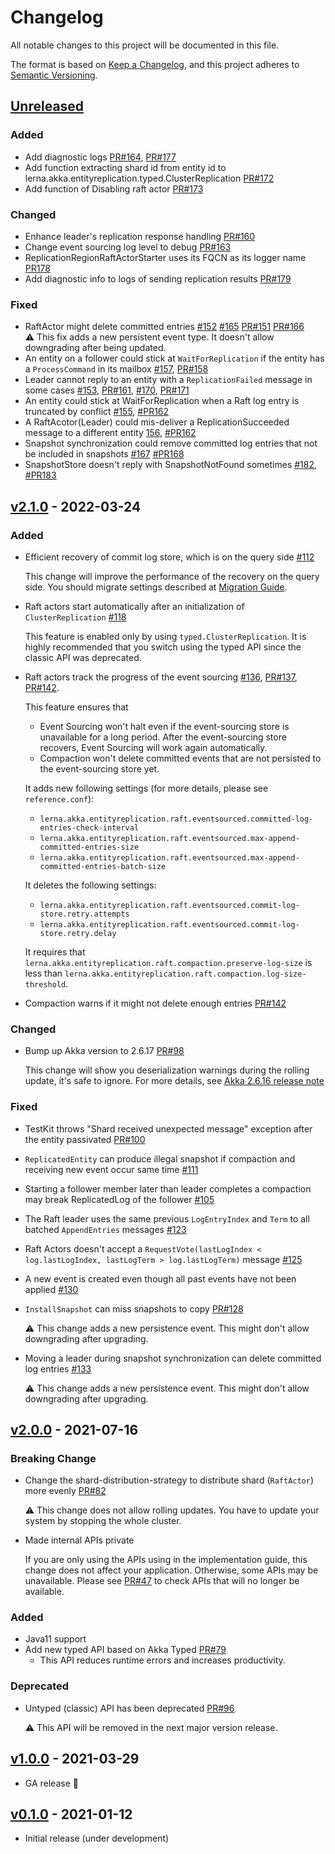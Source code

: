# Changelog
All notable changes to this project will be documented in this file.

The format is based on [Keep a Changelog](https://keepachangelog.com/en/1.0.0/),
and this project adheres to [Semantic Versioning](https://semver.org/spec/v2.0.0.html).

## [Unreleased]
[Unreleased]: https://github.com/lerna-stack/akka-entity-replication/compare/v2.1.0...master

### Added
- Add diagnostic logs
  [PR#164](https://github.com/lerna-stack/akka-entity-replication/pull/164),
  [PR#177](https://github.com/lerna-stack/akka-entity-replication/pull/177)
- Add function extracting shard id from entity id to lerna.akka.entityreplication.typed.ClusterReplication
  [PR#172](https://github.com/lerna-stack/akka-entity-replication/pull/172)
- Add function of Disabling raft actor [PR#173](https://github.com/lerna-stack/akka-entity-replication/pull/173)

### Changed
- Enhance leader's replication response handling [PR#160](https://github.com/lerna-stack/akka-entity-replication/pull/160)
- Change event sourcing log level to debug
  [PR#163](https://github.com/lerna-stack/akka-entity-replication/pull/163)
- ReplicationRegionRaftActorStarter uses its FQCN as its logger name
  [PR178](https://github.com/lerna-stack/akka-entity-replication/pull/178)
- Add diagnostic info to logs of sending replication results
  [PR#179](https://github.com/lerna-stack/akka-entity-replication/pull/179)

### Fixed
- RaftActor might delete committed entries
  [#152](https://github.com/lerna-stack/akka-entity-replication/issues/152)
  [#165](https://github.com/lerna-stack/akka-entity-replication/issues/165)
  [PR#151](https://github.com/lerna-stack/akka-entity-replication/pull/151)
  [PR#166](https://github.com/lerna-stack/akka-entity-replication/pull/166)  
  ⚠️ This fix adds a new persistent event type. It doesn't allow downgrading after being updated.
- An entity on a follower could stick at `WaitForReplication` if the entity has a `ProcessCommand` in its mailbox
  [#157](https://github.com/lerna-stack/akka-entity-replication/issues/157),
  [PR#158](https://github.com/lerna-stack/akka-entity-replication/pull/158)
- Leader cannot reply to an entity with a `ReplicationFailed` message in some cases
  [#153](https://github.com/lerna-stack/akka-entity-replication/issues/153),
  [PR#161](https://github.com/lerna-stack/akka-entity-replication/pull/161),
  [#170](https://github.com/lerna-stack/akka-entity-replication/issues/170),
  [PR#171](https://github.com/lerna-stack/akka-entity-replication/pull/171)
- An entity could stick at WaitForReplication when a Raft log entry is truncated by conflict
  [#155](https://github.com/lerna-stack/akka-entity-replication/issues/155),
  [#PR162](https://github.com/lerna-stack/akka-entity-replication/pull/162)
- A RaftAcotor(Leader) could mis-deliver a ReplicationSucceeded message to a different entity
  [156](https://github.com/lerna-stack/akka-entity-replication/issues/156),
  [#PR162](https://github.com/lerna-stack/akka-entity-replication/pull/162)
- Snapshot synchronization could remove committed log entries that not be included in snapshots
  [#167](https://github.com/lerna-stack/akka-entity-replication/issues/167)
  [#PR168](https://github.com/lerna-stack/akka-entity-replication/pull/168)
- SnapshotStore doesn't reply with SnapshotNotFound sometimes
  [#182](https://github.com/lerna-stack/akka-entity-replication/issues/182),
  [#PR183](https://github.com/lerna-stack/akka-entity-replication/pull/183)

## [v2.1.0] - 2022-03-24
[v2.1.0]: https://github.com/lerna-stack/akka-entity-replication/compare/v2.0.0...v2.1.0

### Added
- Efficient recovery of commit log store, which is on the query side [#112](https://github.com/lerna-stack/akka-entity-replication/issues/112)

  This change will improve the performance of the recovery on the query side.
  You should migrate settings described at [Migration Guide](docs/migration_guide.md#210-from-200).

- Raft actors start automatically after an initialization of `ClusterReplication` [#118](https://github.com/lerna-stack/akka-entity-replication/issues/118)

  This feature is enabled only by using `typed.ClusterReplication`.
  It is highly recommended that you switch using the typed API since the classic API was deprecated.

- Raft actors track the progress of the event sourcing
  [#136](https://github.com/lerna-stack/akka-entity-replication/issues/136),
  [PR#137](https://github.com/lerna-stack/akka-entity-replication/pull/137),
  [PR#142](https://github.com/lerna-stack/akka-entity-replication/pull/142).

  This feature ensures that
  - Event Sourcing won't halt even if the event-sourcing store is unavailable for a long period.
    After the event-sourcing store recovers, Event Sourcing will work again automatically.
  - Compaction won't delete committed events that are not persisted to the event-sourcing store yet.

  It adds new following settings (for more details, please see `reference.conf`):
  - `lerna.akka.entityreplication.raft.eventsourced.committed-log-entries-check-interval`
  - `lerna.akka.entityreplication.raft.eventsourced.max-append-committed-entries-size`
  - `lerna.akka.entityreplication.raft.eventsourced.max-append-committed-entries-batch-size`

  It deletes the following settings:
  - `lerna.akka.entityreplication.raft.eventsourced.commit-log-store.retry.attempts`
  - `lerna.akka.entityreplication.raft.eventsourced.commit-log-store.retry.delay`

  It requires that
  `lerna.akka.entityreplication.raft.compaction.preserve-log-size` is less than
  `lerna.akka.entityreplication.raft.compaction.log-size-threshold`.

- Compaction warns if it might not delete enough entries [PR#142](https://github.com/lerna-stack/akka-entity-replication/pull/142)

### Changed
- Bump up Akka version to 2.6.17 [PR#98](https://github.com/lerna-stack/akka-entity-replication/pull/98)

  This change will show you deserialization warnings during the rolling update, it's safe to ignore. 
  For more details, see [Akka 2.6.16 release note](https://akka.io/blog/news/2021/08/19/akka-2.6.16-released#rolling-upgrades)

### Fixed
- TestKit throws "Shard received unexpected message" exception after the entity passivated [PR#100](https://github.com/lerna-stack/akka-entity-replication/pull/100)
- `ReplicatedEntity` can produce illegal snapshot if compaction and receiving new event occur same time [#111](https://github.com/lerna-stack/akka-entity-replication/issues/111)
- Starting a follower member later than leader completes a compaction may break ReplicatedLog of the follower [#105](https://github.com/lerna-stack/akka-entity-replication/issues/105)
- The Raft leader uses the same previous `LogEntryIndex` and `Term` to all batched `AppendEntries` messages [#123](https://github.com/lerna-stack/akka-entity-replication/issues/123)
- Raft Actors doesn't accept a `RequestVote(lastLogIndex < log.lastLogIndex, lastLogTerm > log.lastLogTerm)` message [#125](https://github.com/lerna-stack/akka-entity-replication/issues/125)
- A new event is created even though all past events have not been applied [#130](https://github.com/lerna-stack/akka-entity-replication/issues/130)
- `InstallSnapshot` can miss snapshots to copy [PR#128](https://github.com/lerna-stack/akka-entity-replication/pull/128)

  ⚠️ This change adds a new persistence event. This might don't allow downgrading after upgrading.
- Moving a leader during snapshot synchronization can delete committed log entries [#133](https://github.com/lerna-stack/akka-entity-replication/issues/133)

  ⚠️ This change adds a new persistence event. This might don't allow downgrading after upgrading.

## [v2.0.0] - 2021-07-16
[v2.0.0]: https://github.com/lerna-stack/akka-entity-replication/compare/v1.0.0...v2.0.0

### Breaking Change

- Change the shard-distribution-strategy to distribute shard (`RaftActor`) more evenly [PR#82](https://github.com/lerna-stack/akka-entity-replication/pull/82)

  ⚠️ This change does not allow rolling updates. You have to update your system by stopping the whole cluster.

- Made internal APIs private

  If you are only using the APIs using in the implementation guide, this change does not affect your application.
  Otherwise, some APIs may be unavailable.
  Please see [PR#47](https://github.com/lerna-stack/akka-entity-replication/pull/47) to check APIs that will no longer be available. 
  
### Added
- Java11 support
- Add new typed API based on Akka Typed [PR#79](https://github.com/lerna-stack/akka-entity-replication/pull/79)
  - This API reduces runtime errors and increases productivity.

### Deprecated

- Untyped (classic) API has been deprecated [PR#96](https://github.com/lerna-stack/akka-entity-replication/pull/96)

  ⚠️ This API will be removed in the next major version release.

## [v1.0.0] - 2021-03-29
[v1.0.0]: https://github.com/lerna-stack/akka-entity-replication/compare/v0.1.1...v1.0.0

- GA release 🚀

## [v0.1.0] - 2021-01-12
[v0.1.0]: https://github.com/lerna-stack/akka-entity-replication/tree/v0.1.1

- Initial release (under development)
